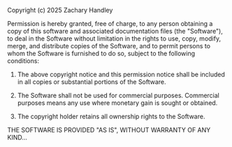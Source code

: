 Copyright (c) 2025 Zachary Handley

Permission is hereby granted, free of charge, to any person obtaining a copy
of this software and associated documentation files (the "Software"), to deal
in the Software without limitation in the rights to use, copy, modify, merge,
and distribute copies of the Software, and to permit persons to whom the Software
is furnished to do so, subject to the following conditions:

1. The above copyright notice and this permission notice shall be included in
   all copies or substantial portions of the Software.

2. The Software shall not be used for commercial purposes. Commercial purposes
   means any use where monetary gain is sought or obtained.

3. The copyright holder retains all ownership rights to the Software.

THE SOFTWARE IS PROVIDED "AS IS", WITHOUT WARRANTY OF ANY KIND...